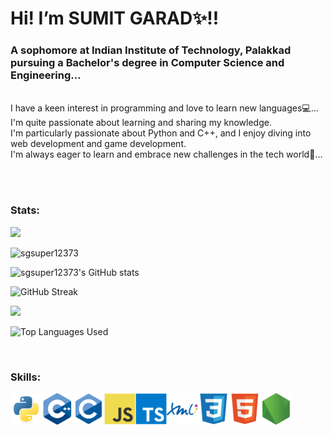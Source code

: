 # Hi! I’m SUMIT GARAD✨!!
<h3> A sophomore at Indian Institute of Technology, Palakkad pursuing a Bachelor's degree in Computer Science and Engineering...</h3>
<!-- <div><p> <img width="150" align='left' src="Octocat/octocat-1720873444543.png"></p> -->
<br>
<div> I have a keen interest in programming and love to learn new languages💻...<br>
I'm quite passionate about learning and sharing my knowledge.<br>
I'm particularly passionate about Python and C++, and I enjoy diving into web development and game development. <br>
I'm always eager to learn and embrace new challenges in the tech world🚀...<br></div>



<br><br>

### Stats:

![](https://komarev.com/ghpvc/?username=sgsuper12373&color=blueviolet&style=plastic&label=PROFILE+VIEWS)
<br>

<p align="left>

![github-stats](https://stats.dooboo.io/api/github-stats?login=sgsuper12373)

    
</p>

<p align="left"> <img src="https://github-profile-trophy.vercel.app/?username=sgsuper12373&theme=darkhub&title=-Issues,-Reviews" alt="sgsuper12373" /></p>


<p align="left">
    <img src="https://github-readme-stats.vercel.app/api?username=sgsuper12373&show_icons=true&theme=github_dark&border_radius=30" alt="sgsuper12373's GitHub stats" />
</p>



<p align="left">
    <img src="https://github-readme-streak-stats.herokuapp.com?user=sgsuper12373&theme=highcontrast&border_radius=30" alt="GitHub Streak" />
</p>

<p align="left"> 
<a href="https://leetcode.com/Aryan_0312g/"><img width="48%" src="https://leetcode.card.workers.dev/sgsuper12373?theme=dark&font=baloo&extension=null&border=2&border_radius=8"></a>
</p> 



<p align="left">
    <img src="https://github-readme-stats.vercel.app/api/top-langs/?username=sgsuper12373&size_weight=0.5&count_weight=0.5&theme=github_dark&langs_count=10&layout=donut&border_radius=30&hide=G-code" alt="Top Languages Used" />
</p>
<br>


<h3>Skills:</h3>
<div><a href="https://www.python.org/" target="_blank" rel="noreferrer"><img align="left" alt="python" width="50px" height="50px" src="https://raw.githubusercontent.com/devicons/devicon/6910f0503efdd315c8f9b858234310c06e04d9c0/icons/python/python-original.svg" />   <a href="https://gcc.gnu.org/" target="_blank" rel="noreferrer"><img align="left" alt="cpp" width="50px" height="50px"  src="https://github.com/devicons/devicon/blob/master/icons/cplusplus/cplusplus-original.svg" /></a>
<a href="https://gcc.gnu.org/" target="_blank" rel="noreferrer"><img align="left" alt="c" width="50px" src="https://github.com/devicons/devicon/blob/master/icons/c/c-original.svg" /></a><a href="https://developer.mozilla.org/en-US/docs/Web/JavaScript" target="_blank" rel="noreferrer"><img align="left" alt="js" width="50px" height="50px"  src="https://github.com/devicons/devicon/blob/master/icons/javascript/javascript-original.svg" /></a>
<a href="https://www.typescriptlang.org/" target="_blank" rel="noreferrer"><img align="left" alt="ts" width="50px" height="50px"  src="https://github.com/devicons/devicon/blob/master/icons/typescript/typescript-original.svg" /></a><a href="https://developer.mozilla.org/en-US/docs/Web/XML" target="_blank" rel="noreferrer"><img align="left" alt="xml" width="50px"  height="50px" src="https://github.com/devicons/devicon/blob/master/icons/xml/xml-original.svg" /></a><a="https://developer.mozilla.org/en-US/docs/Web/CSS" target="_blank" rel="noreferrer"><img align="left" alt="css" width="50px"  height="50px" src="https://github.com/devicons/devicon/blob/master/icons/css3/css3-original.svg" /></a><a href="https://developer.mozilla.org/en-US/docs/Web/HTML" target="_blank" rel="noreferrer"><img align="left" alt="html" width="50px"  height="50px" src="https://github.com/devicons/devicon/blob/master/icons/html5/html5-original.svg" /></a><a href="https://nodejs.org/en" target="_blank" rel="noreferrer"><img align="left" alt="nodejs" width="50px"  height="50px" src="https://github.com/devicons/devicon/blob/master/icons/nodejs/nodejs-original.svg" /></a> 

<br><br>
<br>
<br><br>


<br>

